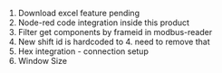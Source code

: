 1. Download excel feature pending
2. Node-red code integration inside this product
3. Filter get components by frameid in modbus-reader
4. New shift id is hardcoded to 4. need to remove that
6. Hex integration - connection setup
7. Window Size